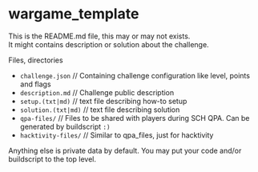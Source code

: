 # wargame_template

This is the README.md file, this may or may not exists.  
It might contains description or solution about the challenge.

Files, directories
- `challenge.json` // Containing challenge configuration like level, points and flags
- `description.md` // Challenge public description
- `setup.(txt|md)` // text file describing how-to setup
- `solution.(txt|md)` // text file describing solution
- `qpa-files/` // Files to be shared with players during SCH QPA. Can be generated by buildscript `:)`
- `hacktivity-files/` // Similar to qpa_files, just for hacktivity

Anything else is private data by default. You may put your code and/or buildscript to the top level.  